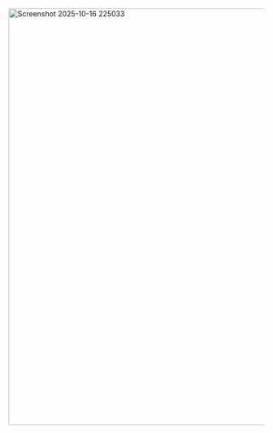 

<img width="1461" height="819" alt="Screenshot 2025-10-16 225033" src="https://github.com/user-attachments/assets/ebd64b9b-07d9-4455-bff2-597768141612" />

